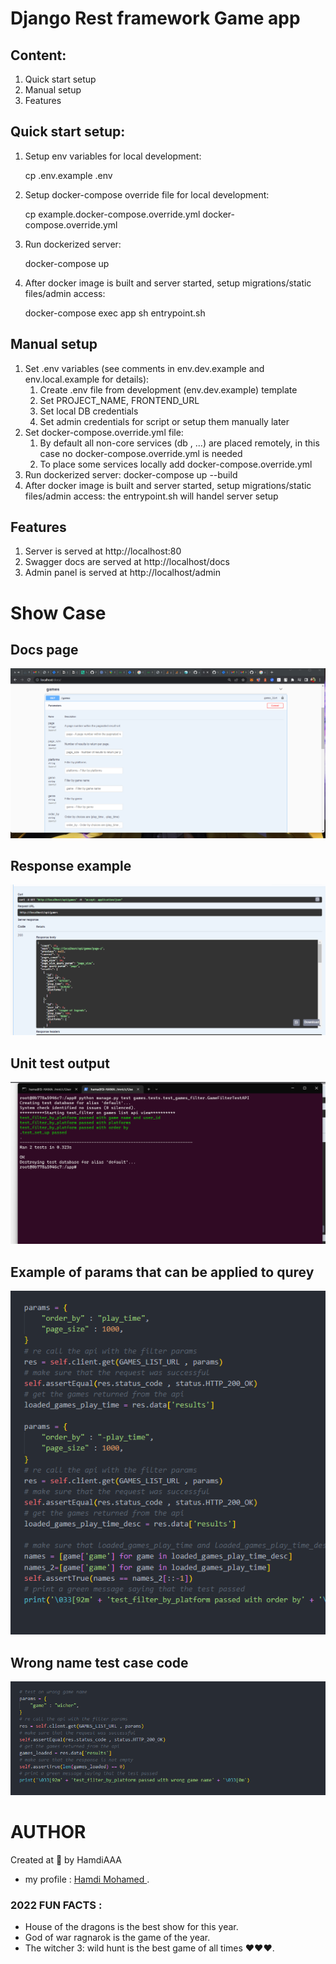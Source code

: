 # Django Rest framework Game app

## Content: ##

1. Quick start setup
2. Manual setup
3. Features

## Quick start setup: ##

1. Setup env variables for local development:

   cp .env.example .env

2. Setup docker-compose override file for local development:

   cp example.docker-compose.override.yml docker-compose.override.yml

3. Run dockerized server:

   docker-compose up

4. After docker image is built and server started, setup migrations/static files/admin access:

   docker-compose exec app sh entrypoint.sh

## Manual setup ##

1. Set .env variables (see comments in env.dev.example and env.local.example for details):
    1. Create .env file from development (env.dev.example) template
    2. Set PROJECT_NAME, FRONTEND_URL
    3. Set local DB credentials
    6. Set admin credentials for script or setup them manually later
2. Set docker-compose.override.yml file:
    1. By default all non-core services (db , ...) are placed remotely, in this case no
       docker-compose.override.yml is needed
    2. To place some services locally add docker-compose.override.yml
3. Run dockerized server: docker-compose up --build
4. After docker image is built and server started, setup migrations/static files/admin access:
    the entrypoint.sh will handel server setup
   
## Features ##

1. Server is served at http://localhost:80
2. Swagger docs are served at http://localhost/docs
3. Admin panel is served at http://localhost/admin

# Show Case
## Docs page ##
<img
src="./images/docs.png"
raw=true
alt="Subject Pronouns"
style="margin-right: 10px;"/>

## Response example ##
<img
src="./images/response.png"
raw=true
alt="Subject Pronouns"
style="margin-right: 10px;"/>

## Unit test output ##
<img
src="./images/unit-test.png"
raw=true
alt="Subject Pronouns"
style="margin-right: 10px;"/>

## Example of params that can be applied to qurey ##
<img
src="./images/example.png"
raw=true
alt="Subject Pronouns"
style="margin-right: 10px;"/>

## Wrong name test case code ##
<img
src="./images/wrong-name-test-case.png"
raw=true
alt="Subject Pronouns"
style="margin-right: 10px;"/>

# AUTHOR
Created at 🌙 by HamdiAAA
- my profile : [Hamdi Mohamed ](https://github.com/HamdiAAA).
### 2022 FUN FACTS : 
- House of the dragons is the best show for this year.
- God of war ragnarok is the game of the year.
- The witcher 3: wild hunt is the best game of all times ❤❤❤.
